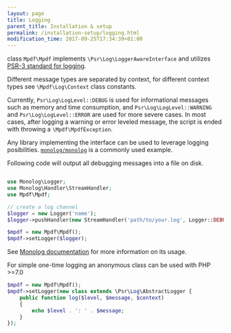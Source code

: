 ```yaml
---
layout: page
title: Logging
parent_title: Installation & setup
permalink: /installation-setup/logging.html
modification_time: 2017-09-25T17:34:39+01:00
---
```


class `Mpdf\Mpdf` implements `\Psr\Log\LoggerAwareInterface` and utilizes [PSR-3 standard for logging][1].

Different message types are separated by context, for different context types see `\Mpdf\Log\Context` class constants.

Currently, `Psr\Log\LogLevel::DEBUG` is used for informational messages such as memory and time consumption, and
`Psr\Log\LogLevel::WARNING` and `Psr\Log\LogLevel::ERROR` are used for more severe cases. In most cases, after logging
a warning or error leveled message, the script is ended with throwing a `\Mpdf\MpdfException`.

Any library implementing the interface can be used to leverage logging posibilities.
[`monolog/monolog`][2] is a commonly used example.

Following code will output all debugging messages into a file on disk.

```php

use Monolog\Logger;
use Monolog\Handler\StreamHandler;
use Mpdf\Mpdf;

// create a log channel
$logger = new Logger('name');
$logger->pushHandler(new StreamHandler('path/to/your.log', Logger::DEBUG));

$mpdf = new Mpdf\Mpdf();
$mpdf->setLogger($logger);

```

See [Monolog documentation][2] for more information on its usage.

For simple one-time logging an anonymous class can be used with PHP >=7.0

```php
$mpdf = new Mpdf\Mpdf();
$mpdf->setLogger(new class extends \Psr\Log\AbstractLogger {
    public function log($level, $message, $context)
    {
        echo $level . ': ' . $message;
    }
});
```

[1]: https://github.com/php-fig/fig-standards/blob/master/accepted/PSR-3-logger-interface.md
[2]: https://github.com/Seldaek/monolog

